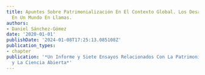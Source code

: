 ```yaml
---
title: Apuntes Sobre Patrimonialización En El Contexto Global. Los Desafíos Del Patrimonio
  En Un Mundo En Llamas.
authors:
- Daniel Sánchez-Gómez
date: '2020-01-01'
publishDate: '2024-01-08T17:25:13.085108Z'
publication_types:
- chapter
publication: '*Un Informe y Siete Ensayos Relacionados Con La Patrimonialización
  y La Ciencia Abierta*'
---
```

